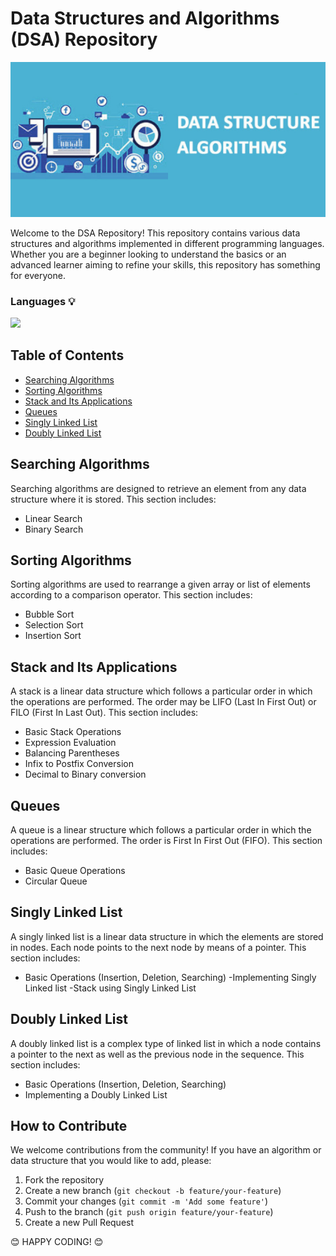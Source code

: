 # Data Structures and Algorithms (DSA) Repository

<p align="center">
  <img src="https://github.com/hiteshpatil2005/Data-Structures-Algorithm/blob/main/img/New%20Project%20(11)(130).jpg" alt="DSA Repository">
</p>

Welcome to the DSA Repository! This repository contains various data structures and algorithms implemented in different programming languages. Whether you are a beginner looking to understand the basics or an advanced learner aiming to refine your skills, this repository has something for everyone.
### Languages 💡

  <a href="https://skillicons.dev">
    <img src="https://skillicons.dev/icons?i=c" />
  </a>

## Table of Contents
- [Searching Algorithms](#searching-algorithms)
- [Sorting Algorithms](#sorting-algorithms)
- [Stack and Its Applications](#stack-and-its-applications)
- [Queues](#queues)
- [Singly Linked List](#singly-linked-list)
- [Doubly Linked List](#doubly-linked-list)

## Searching Algorithms
Searching algorithms are designed to retrieve an element from any data structure where it is stored. This section includes:
- Linear Search
- Binary Search

## Sorting Algorithms
Sorting algorithms are used to rearrange a given array or list of elements according to a comparison operator. This section includes:
- Bubble Sort
- Selection Sort
- Insertion Sort

## Stack and Its Applications
A stack is a linear data structure which follows a particular order in which the operations are performed. The order may be LIFO (Last In First Out) or FILO (First In Last Out). This section includes:
- Basic Stack Operations
- Expression Evaluation
- Balancing Parentheses
- Infix to Postfix Conversion
- Decimal to Binary conversion

## Queues
A queue is a linear structure which follows a particular order in which the operations are performed. The order is First In First Out (FIFO). This section includes:
- Basic Queue Operations
- Circular Queue

## Singly Linked List
A singly linked list is a linear data structure in which the elements are stored in nodes. Each node points to the next node by means of a pointer. This section includes:
- Basic Operations (Insertion, Deletion, Searching)
-Implementing Singly Linked list
-Stack using Singly Linked List

## Doubly Linked List
A doubly linked list is a complex type of linked list in which a node contains a pointer to the next as well as the previous node in the sequence. This section includes:
- Basic Operations (Insertion, Deletion, Searching)
- Implementing a Doubly Linked List

## How to Contribute
We welcome contributions from the community! If you have an algorithm or data structure that you would like to add, please:
1. Fork the repository
2. Create a new branch (`git checkout -b feature/your-feature`)
3. Commit your changes (`git commit -m 'Add some feature'`)
4. Push to the branch (`git push origin feature/your-feature`)
5. Create a new Pull Request


😊 HAPPY CODING! 😊
